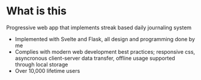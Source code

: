 # What is this

Progressive web app that implements streak based daily journaling system

- Implemented with Svelte and Flask, all design and programming done by me
- Complies with modern web development best practices; responsive css, asyncronous client-server data transfer, offline usage supported through local storage
- Over 10,000 lifetime users

